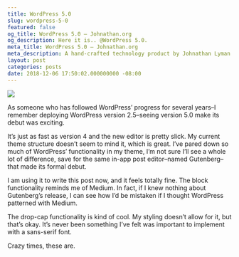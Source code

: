 ```yaml
---
title: WordPress 5.0
slug: wordpress-5-0
featured: false
og_title: WordPress 5.0 – Johnathan.org
og_description: Here it is.. @WordPress 5.0.
meta_title: WordPress 5.0 – Johnathan.org
meta_description: A hand-crafted technology product by Johnathan Lyman
layout: post
categories: posts
date: 2018-12-06 17:50:02.000000000 -08:00
---
```


![](/content/images/wp-content/uploads/2018/12/rawpixel-296613-unsplash-1024x682.jpg)

As someone who has followed WordPress’ progress for several years–I remember deploying WordPress version 2.5–seeing version 5.0 make its debut was exciting.

It’s just as fast as version 4 and the new editor is pretty slick. My current theme structure doesn’t seem to mind it, which is great. I’ve pared down so much of WordPress’ functionality in my theme, I’m not sure I’ll see a whole lot of difference, save for the same in-app post editor–named Gutenberg–that made its formal debut.

I am using it to write this post now, and it feels totally fine. The block functionality reminds me of Medium. In fact, if I knew nothing about Gutenberg’s release, I can see how I’d be mistaken if I thought WordPress patterned with Medium.

The drop-cap functionality is kind of cool. My styling doesn’t allow for it, but that’s okay. It’s never been something I’ve felt was important to implement with a sans-serif font.

Crazy times, these are.

